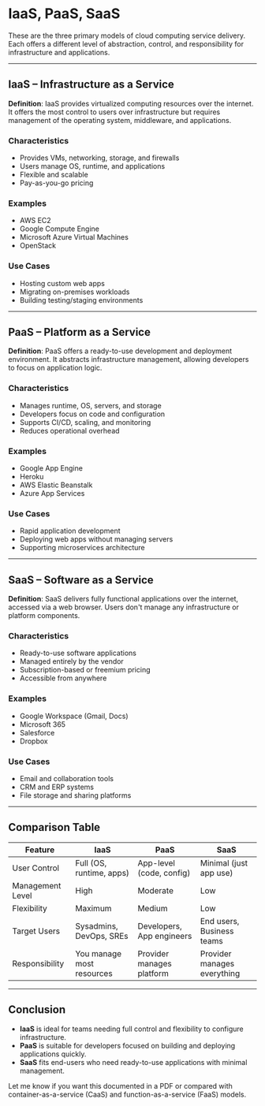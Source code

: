 # IaaS, PaaS, SaaS

These are the three primary models of cloud computing service delivery. Each offers a different level of abstraction, control, and responsibility for infrastructure and applications.

---

## IaaS – Infrastructure as a Service

**Definition**: IaaS provides virtualized computing resources over the internet. It offers the most control to users over infrastructure but requires management of the operating system, middleware, and applications.

### Characteristics
- Provides VMs, networking, storage, and firewalls
- Users manage OS, runtime, and applications
- Flexible and scalable
- Pay-as-you-go pricing

### Examples
- AWS EC2
- Google Compute Engine
- Microsoft Azure Virtual Machines
- OpenStack

### Use Cases
- Hosting custom web apps
- Migrating on-premises workloads
- Building testing/staging environments

---

## PaaS – Platform as a Service

**Definition**: PaaS offers a ready-to-use development and deployment environment. It abstracts infrastructure management, allowing developers to focus on application logic.

### Characteristics
- Manages runtime, OS, servers, and storage
- Developers focus on code and configuration
- Supports CI/CD, scaling, and monitoring
- Reduces operational overhead

### Examples
- Google App Engine
- Heroku
- AWS Elastic Beanstalk
- Azure App Services

### Use Cases
- Rapid application development
- Deploying web apps without managing servers
- Supporting microservices architecture

---

## SaaS – Software as a Service

**Definition**: SaaS delivers fully functional applications over the internet, accessed via a web browser. Users don't manage any infrastructure or platform components.

### Characteristics
- Ready-to-use software applications
- Managed entirely by the vendor
- Subscription-based or freemium pricing
- Accessible from anywhere

### Examples
- Google Workspace (Gmail, Docs)
- Microsoft 365
- Salesforce
- Dropbox

### Use Cases
- Email and collaboration tools
- CRM and ERP systems
- File storage and sharing platforms

---

## Comparison Table

| Feature          | IaaS                        | PaaS                          | SaaS                         |
|------------------|-----------------------------|-------------------------------|------------------------------|
| User Control     | Full (OS, runtime, apps)    | App-level (code, config)      | Minimal (just app use)       |
| Management Level | High                        | Moderate                      | Low                          |
| Flexibility      | Maximum                     | Medium                        | Low                          |
| Target Users     | Sysadmins, DevOps, SREs     | Developers, App engineers     | End users, Business teams    |
| Responsibility   | You manage most resources   | Provider manages platform     | Provider manages everything  |

---

## Conclusion

- **IaaS** is ideal for teams needing full control and flexibility to configure infrastructure.
- **PaaS** is suitable for developers focused on building and deploying applications quickly.
- **SaaS** fits end-users who need ready-to-use applications with minimal management.

Let me know if you want this documented in a PDF or compared with container-as-a-service (CaaS) and function-as-a-service (FaaS) models.
